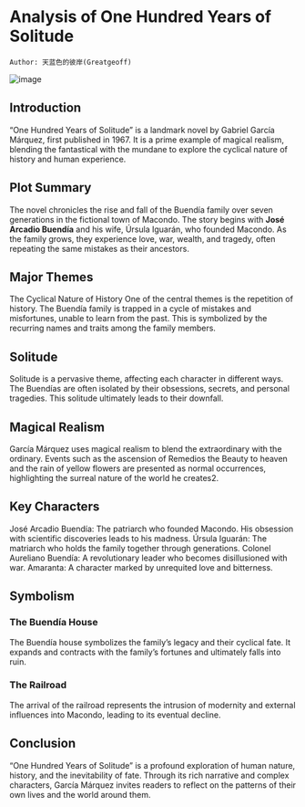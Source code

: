 # Analysis of One Hundred Years of Solitude
```
Author: 天蓝色的彼岸(Greatgeoff)
```
![image](https://avatars.githubusercontent.com/u/120384385?v=4)

## Introduction
“One Hundred Years of Solitude” is a landmark novel by Gabriel García Márquez, first published in 1967. It is a prime example of magical realism, blending the fantastical with the mundane to explore the cyclical nature of history and human experience.

## Plot Summary
The novel chronicles the rise and fall of the Buendía family over seven generations in the fictional town of Macondo. The story begins with **José Arcadio Buendía** and his wife, Úrsula Iguarán, who founded Macondo. As the family grows, they experience love, war, wealth, and tragedy, often repeating the same mistakes as their ancestors.

## Major Themes
The Cyclical Nature of History
One of the central themes is the repetition of history. The Buendía family is trapped in a cycle of mistakes and misfortunes, unable to learn from the past. This is symbolized by the recurring names and traits among the family members.

## Solitude
Solitude is a pervasive theme, affecting each character in different ways. The Buendías are often isolated by their obsessions, secrets, and personal tragedies. This solitude ultimately leads to their downfall.

## Magical Realism
García Márquez uses magical realism to blend the extraordinary with the ordinary. Events such as the ascension of Remedios the Beauty to heaven and the rain of yellow flowers are presented as normal occurrences, highlighting the surreal nature of the world he creates2.

## Key Characters
José Arcadio Buendía: The patriarch who founded Macondo. His obsession with scientific discoveries leads to his madness.
Úrsula Iguarán: The matriarch who holds the family together through generations.
Colonel Aureliano Buendía: A revolutionary leader who becomes disillusioned with war.
Amaranta: A character marked by unrequited love and bitterness.

## Symbolism
### The Buendía House
The Buendía house symbolizes the family’s legacy and their cyclical fate. It expands and contracts with the family’s fortunes and ultimately falls into ruin.

### The Railroad
The arrival of the railroad represents the intrusion of modernity and external influences into Macondo, leading to its eventual decline.

## Conclusion
“One Hundred Years of Solitude” is a profound exploration of human nature, history, and the inevitability of fate. Through its rich narrative and complex characters, García Márquez invites readers to reflect on the patterns of their own lives and the world around them.